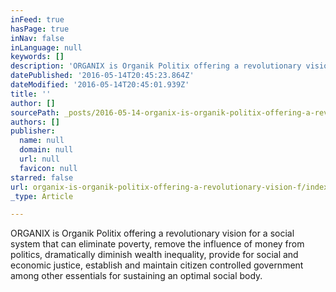```yaml
---
inFeed: true
hasPage: true
inNav: false
inLanguage: null
keywords: []
description: 'ORGANIX is Organik Politix offering a revolutionary vision for a social system that can eliminate poverty, remove the influence of money from politics, dramatically diminish wealth inequality, provide for social and economic justice, establish and maintain citizen controlled government among other essentials for sustaining an optimal social body.'
datePublished: '2016-05-14T20:45:23.864Z'
dateModified: '2016-05-14T20:45:01.939Z'
title: ''
author: []
sourcePath: _posts/2016-05-14-organix-is-organik-politix-offering-a-revolutionary-vision-f.md
authors: []
publisher:
  name: null
  domain: null
  url: null
  favicon: null
starred: false
url: organix-is-organik-politix-offering-a-revolutionary-vision-f/index.html
_type: Article

---
```

ORGANIX is Organik Politix offering a revolutionary vision for a social system that can eliminate poverty, remove the influence of money from politics, dramatically diminish wealth inequality, provide for social and economic justice, establish and maintain citizen controlled government among other essentials for sustaining an optimal social body.